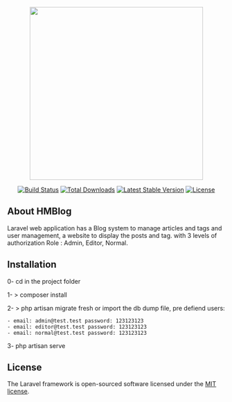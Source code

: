 <p align="center"><img src="https://res.cloudinary.com/dtfbvvkyp/image/upload/v1566331377/laravel-logolockup-cmyk-red.svg" width="400"></p>

<p align="center">
<a href="https://travis-ci.org/laravel/framework"><img src="https://travis-ci.org/laravel/framework.svg" alt="Build Status"></a>
<a href="https://packagist.org/packages/laravel/framework"><img src="https://poser.pugx.org/laravel/framework/d/total.svg" alt="Total Downloads"></a>
<a href="https://packagist.org/packages/laravel/framework"><img src="https://poser.pugx.org/laravel/framework/v/stable.svg" alt="Latest Stable Version"></a>
<a href="https://packagist.org/packages/laravel/framework"><img src="https://poser.pugx.org/laravel/framework/license.svg" alt="License"></a>
</p>

## About HMBlog

Laravel web application has a Blog system to manage articles and tags and user management, a website to display the posts and tag.
with 3 levels of authorization Role : Admin, Editor, Normal.

## Installation
0- cd in the project folder

1- > composer install

2- > php artisan migrate fresh 
    or import the db dump file, pre defiend users: 

    - email: admin@test.test password: 123123123 
    - email: editor@test.test password: 123123123 
    - email: normal@test.test password: 123123123 
    
3- php artisan serve

## License

The Laravel framework is open-sourced software licensed under the [MIT license](https://opensource.org/licenses/MIT).
